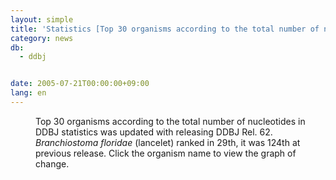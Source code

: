 ```yaml
---
layout: simple
title: 'Statistics [Top 30 organisms according to the total number of nucleotides] Update'
category: news
db:
  - ddbj


date: 2005-07-21T00:00:00+09:00
lang: en
---
```


<html>
<dd>Top 30 organisms according to the total number of nucleotides in DDBJ statistics was updated with releasing DDBJ Rel. 62. <i>Branchiostoma floridae</i> (lancelet) ranked in 29th, it was 124th at previous release. Click the organism name to view the graph of change.</dd>
</html>
